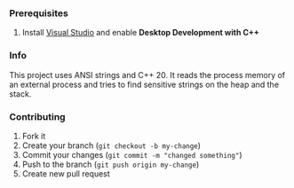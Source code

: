 ### Prerequisites
1. Install [Visual Studio](https://visualstudio.microsoft.com/downloads) and enable **Desktop Development with C++**

### Info
This project uses ANSI strings and C++ 20. It reads the process memory of an external process and tries to find sensitive strings on the heap and the stack.

### Contributing
1. Fork it
2. Create your branch (`git checkout -b my-change`)
3. Commit your changes (`git commit -m "changed something"`)
4. Push to the branch (`git push origin my-change`)
5. Create new pull request
